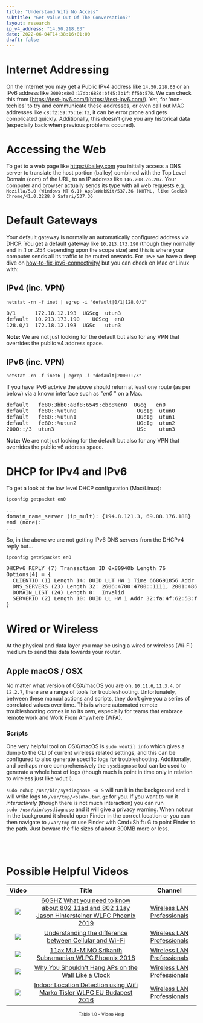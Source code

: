 ```yaml
---
title: "Understand Wifi No Access"
subtitle: "Get Value Out Of The Conversation?"
layout: research
ip_v4_address: "14.50.218.63"
date: 2022-06-04T14:38:16+01:00
draft: false
---
```


# Internet Addressing
On the Internet you may get a Public IPv4 address like ```14.50.218.63``` or an IPv6 address like ```2000:e8e3:17db:688d:bf45:3b1f:ff5b:578```. We can check this from [https://test-ipv6.com/](https://test-ipv6.com/). Yet, for 'non-techies' to try and communicate these addresses, or even call out MAC addresses like ```c8:f2:59:75:1e:f3```, it can be error prone and gets complicated quickly. Additionally, this doesn't give you any historical data (especially back when previous problems occured).

# Accessing the Web
To get to a web page like https://bailey.com you initially access a DNS server to translate the host portion (bailey) combined with the Top Level Domain (com) of the URL, to an IP address like ```146.208.76.207```. Your computer and browser actually sends its type with all web requests e.g. <br>```Mozilla/5.0 (Windows NT 6.1) AppleWebKit/537.36 (KHTML, like Gecko) Chrome/41.0.2228.0 Safari/537.36```

# Default Gateways
Your default gateway is normally an automatically configured address via DHCP. You get a default gateway like ```10.213.173.190``` (though they normally end in .1 or .254 depending upon the scope size) and this is where your computer sends all its traffic to be routed onwards. For ```IPv6``` we have a deep dive on [how-to-fix-ipv6-connectivity/](/blog/how-to-fix-ipv6-connectivity/) but you can check on Mac or Linux with:

## IPv4 (inc. VPN)
```netstat -rn -f inet | egrep -i "default|0/1|128.0/1"```

<pre>
0/1      172.18.12.193  UGScg  utun3
default  10.213.173.190    UGScg  en0
128.0/1  172.18.12.193  UGSc   utun3</pre>

**Note:** We are not just looking for the default but also for any VPN that overrides the public v4 address space.

## IPv6 (inc. VPN)
```netstat -rn -f inet6 | egrep -i "default|2000::/3"```

If you have IPv6 actvive the above should return at least one route (as per below) via a known interface such as "_en0_ " on a Mac. 

<pre>
default   fe80:3bb0:a8f8:6549:cbc8%en0  UGcg   en0
default   fe80::%utun0                   UGcIg  utun0
default   fe80::%utun1                   UGcIg  utun1
default   fe80::%utun2                   UGcIg  utun2
2000::/3  utun3                          USc    utun3</pre>

**Note:** We are not just looking for the default but also for any VPN that overrides the public v6 address space.

# DHCP for IPv4 and IPv6

To get a look at the low level DHCP configuration (Mac/Linux): 

```ipconfig getpacket en0```

<pre>
...
domain_name_server (ip_mult): {194.8.121.3, 69.88.176.188}
end (none):
...</pre>

So, in the above we are not getting IPv6 DNS servers from the DHCPv4 reply but...

```ipconfig getv6packet en0```

<pre>
DHCPv6 REPLY (7) Transaction ID 0x80940b Length 76
Options[4] = {
  CLIENTID (1) Length 14: DUID LLT HW 1 Time 668691856 Addr c8:f2:59:75:1e:f3
  DNS_SERVERS (23) Length 32: 2606:4700:4700::1111, 2001:4860:4860::8844
  DOMAIN_LIST (24) Length 0:  Invalid
  SERVERID (2) Length 10: DUID LL HW 1 Addr 32:fa:4f:62:53:f7
}</pre>

# Wired or Wireless
At the physical and data layer you may be using a wired or wireless (Wi-Fi) medium to send this data towards your router. 

## Apple macOS / OSX
No matter what version of OSX/macOS you are on, ```10.11.6```, ```11.3.4```, or ```12.2.7```, there are a range of tools for troubleshooting. Unfortunately, between these manual actions and scripts, they don't give you a series of correlated values over time. This is where automated remote troubleshooting comes in to its own, especially for teams that embrace remote work and Work From Anywhere (WFA).

### Scripts
One very helpful tool on OSX/macOS is ```sudo wdutil info``` which gives a dump to the CLI of current wireless related settings, and this can be configured to also generate specific logs for troubleshooting. Additionally, and perhaps more comprehensively the ```sysdiagnose``` tool can be used to generate a whole host of logs (though much is point in time only in relation to wireless just like wdutil).

```sudo nohup /usr/bin/sysdiagnose -u &``` will run it in the background and it will write logs to ```/var/tmp/<blah>.tar.gz``` for you. If you want to run it *interactively* (though there is not much interaction) you can run<br>```sudo /usr/bin/sysdiagnose``` and it will give a privacy warning. When not run in the background it should open Finder in the correct location or you can then navigate to ```/var/tmp``` or use Finder with Cmd+Shift+G to point Finder to the path. Just beware the file sizes of about 300MB more or less.

<br><br>
# Possible Helpful Videos

<link href="/plugins/lity/css/lity.min.css" rel="stylesheet">
<script src="/plugins/lity/js/lity.min.js"></script>
<div class="table1-start"></div>

|Video | Title | Channel |
| :---: | :---: | :---: |
|<a href="https://www.youtube.com/watch?v=BzPdEnHVc1Y" data-lity><img src="https://i.ytimg.com/vi/BzPdEnHVc1Y/default.jpg" class="img-fluid"></a>|<a href="https://www.youtube.com/watch?v=BzPdEnHVc1Y" data-lity>60GHZ What you need to know about 802 11ad and 802 11ay   Jason Hintersteiner   WLPC Phoenix 2019</a>|<a target="_blank" href="https://www.youtube.com/channel/UCIzBSS46vcqhwmBZ7ZpY-yg" >Wireless LAN Professionals</a>|
|<a href="https://www.youtube.com/watch?v=yjWjSEUGPnk" data-lity><img src="https://i.ytimg.com/vi/yjWjSEUGPnk/default.jpg" class="img-fluid"></a>|<a href="https://www.youtube.com/watch?v=yjWjSEUGPnk" data-lity>Understanding the difference between Cellular and Wi-Fi</a>|<a target="_blank" href="https://www.youtube.com/channel/UCIzBSS46vcqhwmBZ7ZpY-yg" >Wireless LAN Professionals</a>|
|<a href="https://www.youtube.com/watch?v=pHN2VEdWXgI" data-lity><img src="https://i.ytimg.com/vi/pHN2VEdWXgI/default.jpg" class="img-fluid"></a>|<a href="https://www.youtube.com/watch?v=pHN2VEdWXgI" data-lity>11ax MU-MIMO   Srikanth Subramanian   WLPC Phoenix 2018</a>|<a target="_blank" href="https://www.youtube.com/channel/UCIzBSS46vcqhwmBZ7ZpY-yg" >Wireless LAN Professionals</a>|
|<a href="https://www.youtube.com/watch?v=uz17IfqQNK4" data-lity><img src="https://i.ytimg.com/vi/uz17IfqQNK4/default.jpg" class="img-fluid"></a>|<a href="https://www.youtube.com/watch?v=uz17IfqQNK4" data-lity>Why You Shouldn&#39;t Hang APs on the Wall Like a Clock</a>|<a target="_blank" href="https://www.youtube.com/channel/UCIzBSS46vcqhwmBZ7ZpY-yg" >Wireless LAN Professionals</a>|
|<a href="https://www.youtube.com/watch?v=vtfnlgTj_-A" data-lity><img src="https://i.ytimg.com/vi/vtfnlgTj_-A/default.jpg" class="img-fluid"></a>|<a href="https://www.youtube.com/watch?v=vtfnlgTj_-A" data-lity>Indoor Location Detection using Wifi   Marko Tisler   WLPC EU Budapest 2016</a>|<a target="_blank" href="https://www.youtube.com/channel/UCIzBSS46vcqhwmBZ7ZpY-yg" >Wireless LAN Professionals</a>|

<center><small>Table 1.0 - Video Help</small></center>
 <br>
<div class="table1-end"></div>
<script type="text/javascript">
(function() {
    $('div.table1-start').nextUntil('div.table1-end', 'table').addClass('table thead-dark table-striped table-responsive rounded').attr('id', 't1');
    $('#t1').find('thead').addClass('thead-dark');
})();
</script>
